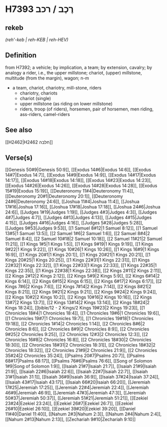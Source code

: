# H7393 רֶכֶב / רכב

## rekeb

_(reh'-keb | reh-KEB | reh-HEV)_

## Definition

from H7392; a vehicle; by implication, a team; by extension, cavalry; by analogy a rider, i.e., the upper millstone; chariot, (upper) millstone, multitude (from the margin), wagon; n-m

- a team, chariot, chariotry, mill-stone, riders
  - chariotry, chariots
  - chariot (single)
  - upper millstone (as riding on lower millstone)
  - riders, troop (of riders), horsemen, pair of horsemen, men riding, ass-riders, camel-riders

## See also

[[H2462|H2462 חלבה]]

## Verse(s)

[[Genesis 50#9|Genesis 50:9]], [[Exodus 14#6|Exodus 14:6]], [[Exodus 14#7|Exodus 14:7]], [[Exodus 14#9|Exodus 14:9]], [[Exodus 14#17|Exodus 14:17]], [[Exodus 14#18|Exodus 14:18]], [[Exodus 14#23|Exodus 14:23]], [[Exodus 14#26|Exodus 14:26]], [[Exodus 14#28|Exodus 14:28]], [[Exodus 15#19|Exodus 15:19]], [[Deuteronomy 11#4|Deuteronomy 11:4]], [[Deuteronomy 20#1|Deuteronomy 20:1]], [[Deuteronomy 24#6|Deuteronomy 24:6]], [[Joshua 11#4|Joshua 11:4]], [[Joshua 17#16|Joshua 17:16]], [[Joshua 17#18|Joshua 17:18]], [[Joshua 24#6|Joshua 24:6]], [[Judges 1#19|Judges 1:19]], [[Judges 4#3|Judges 4:3]], [[Judges 4#7|Judges 4:7]], [[Judges 4#13|Judges 4:13]], [[Judges 4#15|Judges 4:15]], [[Judges 4#16|Judges 4:16]], [[Judges 5#28|Judges 5:28]], [[Judges 9#53|Judges 9:53]], [[1 Samuel 8#12|1 Samuel 8:12]], [[1 Samuel 13#5|1 Samuel 13:5]], [[2 Samuel 1#6|2 Samuel 1:6]], [[2 Samuel 8#4|2 Samuel 8:4]], [[2 Samuel 10#18|2 Samuel 10:18]], [[2 Samuel 11#21|2 Samuel 11:21]], [[1 Kings 1#5|1 Kings 1:5]], [[1 Kings 9#19|1 Kings 9:19]], [[1 Kings 9#22|1 Kings 9:22]], [[1 Kings 10#26|1 Kings 10:26]], [[1 Kings 16#9|1 Kings 16:9]], [[1 Kings 20#1|1 Kings 20:1]], [[1 Kings 20#21|1 Kings 20:21]], [[1 Kings 20#25|1 Kings 20:25]], [[1 Kings 22#31|1 Kings 22:31]], [[1 Kings 22#32|1 Kings 22:32]], [[1 Kings 22#33|1 Kings 22:33]], [[1 Kings 22#35|1 Kings 22:35]], [[1 Kings 22#38|1 Kings 22:38]], [[2 Kings 2#11|2 Kings 2:11]], [[2 Kings 2#12|2 Kings 2:12]], [[2 Kings 5#9|2 Kings 5:9]], [[2 Kings 6#14|2 Kings 6:14]], [[2 Kings 6#15|2 Kings 6:15]], [[2 Kings 6#17|2 Kings 6:17]], [[2 Kings 7#6|2 Kings 7:6]], [[2 Kings 7#14|2 Kings 7:14]], [[2 Kings 8#21|2 Kings 8:21]], [[2 Kings 9#21|2 Kings 9:21]], [[2 Kings 9#24|2 Kings 9:24]], [[2 Kings 10#2|2 Kings 10:2]], [[2 Kings 10#16|2 Kings 10:16]], [[2 Kings 13#7|2 Kings 13:7]], [[2 Kings 13#14|2 Kings 13:14]], [[2 Kings 18#24|2 Kings 18:24]], [[bible/12 - 2 Kings/2 Kings 19#23|2 Kings 19:23]], [[1 Chronicles 18#4|1 Chronicles 18:4]], [[1 Chronicles 19#6|1 Chronicles 19:6]], [[1 Chronicles 19#7|1 Chronicles 19:7]], [[1 Chronicles 19#18|1 Chronicles 19:18]], [[2 Chronicles 1#14|2 Chronicles 1:14]], [[2 Chronicles 8#6|2 Chronicles 8:6]], [[2 Chronicles 8#9|2 Chronicles 8:9]], [[2 Chronicles 9#25|2 Chronicles 9:25]], [[2 Chronicles 12#3|2 Chronicles 12:3]], [[2 Chronicles 16#8|2 Chronicles 16:8]], [[2 Chronicles 18#30|2 Chronicles 18:30]], [[2 Chronicles 18#31|2 Chronicles 18:31]], [[2 Chronicles 18#32|2 Chronicles 18:32]], [[2 Chronicles 21#9|2 Chronicles 21:9]], [[2 Chronicles 35#24|2 Chronicles 35:24]], [[Psalms 20#7|Psalms 20:7]], [[Psalms 68#17|Psalms 68:17]], [[Psalms 76#6|Psalms 76:6]], [[Song of Solomon 1#9|Song of Solomon 1:9]], [[Isaiah 21#7|Isaiah 21:7]], [[Isaiah 21#9|Isaiah 21:9]], [[Isaiah 22#6|Isaiah 22:6]], [[Isaiah 22#7|Isaiah 22:7]], [[Isaiah 31#1|Isaiah 31:1]], [[Isaiah 36#9|Isaiah 36:9]], [[Isaiah 37#24|Isaiah 37:24]], [[Isaiah 43#17|Isaiah 43:17]], [[Isaiah 66#20|Isaiah 66:20]], [[Jeremiah 17#25|Jeremiah 17:25]], [[Jeremiah 22#4|Jeremiah 22:4]], [[Jeremiah 46#9|Jeremiah 46:9]], [[Jeremiah 47#3|Jeremiah 47:3]], [[Jeremiah 50#37|Jeremiah 50:37]], [[Jeremiah 51#21|Jeremiah 51:21]], [[Ezekiel 23#24|Ezekiel 23:24]], [[Ezekiel 26#7|Ezekiel 26:7]], [[Ezekiel 26#10|Ezekiel 26:10]], [[Ezekiel 39#20|Ezekiel 39:20]], [[Daniel 11#40|Daniel 11:40]], [[Nahum 2#3|Nahum 2:3]], [[Nahum 2#4|Nahum 2:4]], [[Nahum 2#13|Nahum 2:13]], [[Zechariah 9#10|Zechariah 9:10]]